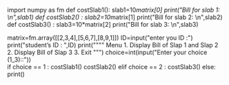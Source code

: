 import numpy as fm
def costSlab1():
     slab1=10*matrix[0]
     print("Bill for slab 1: \n",slab1)
def costSlab2() :
    slab2=10*matrix[1]
    print("Bill for slab 2: \n",slab2)
def costSlab3() :
    slab3=10*matrix[2]
    print("Bill for slab 3: \n",slab3)

matrix=fm.array([[2,3,4],[5,6,7],[8,9,1]]) 
ID=input("enter you ID :")
print("student’s ID : ",ID)
print(""""     Menu
            1. Display Bill of Slap 1 and Slap 2
            2. Display Bill of Slap 3
            3. Exit """)
choice=int(input("Enter your choice (1_3)::"))     
if choice == 1 :
    costSlab1()
    costSlab2()
elif choice == 2 :
    costSlab3()
else:
   print()
